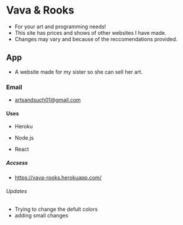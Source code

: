 # Vava & Rooks
- For your art and programming needs!
- This site has prices and shows of other websites I have made.
- Changes may vary and because of the reccomendations provided.

## App

- A website made for my sister so she can sell her art.

### Email

- artsandsuch01@gmail.com

#### Uses

- Heroku

- Node.js

- React

##### Accsess

- https://vava-rooks.herokuapp.com/

###### Updates
- Trying to change the defult colors
- adding small changes
